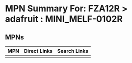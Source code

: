 



# MPN Summary For: FZA12R > adafruit : MINI_MELF-0102R

## MPNs
  

|MPN|Direct Links|Search Links|
| :--- | :--- | :--- |
||||

